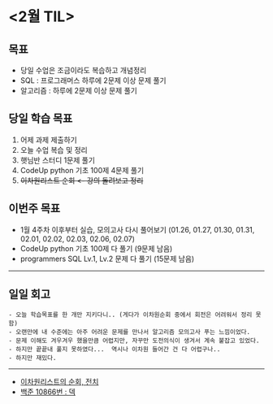 # <2월 TIL>

## 목표
 - 당일 수업은 조금이라도 복습하고 개념정리
 - SQL : 프로그래머스 하루에 2문제 이상 문제 풀기 
 - 알고리즘 : 하루에 2문제 이상 문제 풀기 

## 당일 학습 목표

1. 어제 과제 제출하기
2. 오늘 수업 복습 및 정리
3. 햇님반 스터디 1문제 풀기
4. CodeUp python 기초 100제 4문제 풀기
5. ~~이차원리스트 순회 <- 강의 돌려보고 정리~~

## 이번주 목표
- 1월 4주차 이후부터 실습, 모의고사 다시 풀어보기 (01.26, 01.27, 01.30, 01.31, 02.01, 02.02, 02.03, 02.06, 02.07)
- CodeUp python 기초 100제 다 풀기 (9문제 남음)
- programmers SQL Lv.1, Lv.2 문제 다 풀기 (15문제 남음)

---

## 일일 회고
```
- 오늘 학습목표를 한 개만 지키다니.. (게다가 이차원순회 중에서 회전은 어려워서 정리 못함)
- 오랜만에 내 수준에는 아주 어려운 문제를 만나서 알고리즘 모의고사 푸는 느낌이었다.
- 문제 이해도 겨우겨우 했을만큼 어렵지만, 자꾸만 도전의식이 생겨서 계속 붙잡고 있었다.
- 하지만 끝끝내 풀지 못하였다...  역시나 이차원 들어간 건 다 어렵구나..
- 하지만 재밌다.
```
---
- [이차원리스트의 순회, 전치]()
- [백준 10866번 : 덱]()

